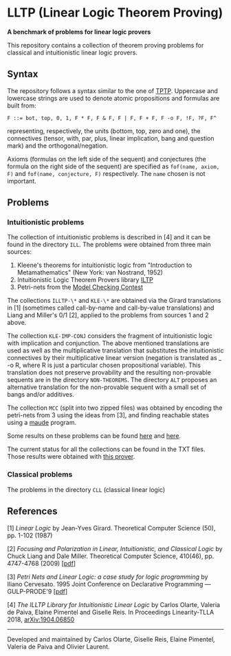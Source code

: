 # LLTP (Linear Logic Theorem Proving)


**A benchmark of problems for linear logic provers**



This repository contains a collection of theorem proving problems for classical and intuitionistic linear logic provers. 


## Syntax
The repository  follows a syntax similar to the one of [TPTP](http://tptp.org/).  Uppercase and lowercase strings are used to denote atomic propositions and formulas are built from:

```
F ::= bot, top, 0, 1, F * F, F & F, F | F, F + F, F -o F, !F, ?F, F^
```
representing, respectively, the units (bottom, top, zero and one), the connectives (tensor, with, par, plus, linear implication, bang and question mark) and the orthogonal/negation.

Axioms (formulas on the left side of the sequent) and conjectures (the formula on the right side of the sequent) are
specified as ``fof(name, axiom, F)`` and ``fof(name, conjecture, F)`` respectively. The ``name`` chosen is not important.



## Problems
### Intuitionistic problems
The collection of intuitionistic problems is described in [4] and it can be found in the directory  ``ILL``. The problems  were obtained from three main sources:

1. Kleene's theorems for intuitionistic logic from "Introduction to Metamathematics" (New York: van Nostrand, 1952)
2. Intuitionistic Logic Theorem Provers library [ILTP](http://iltp.de/)
3. Petri-nets from the [Model Checking Contest](https://pnrepository.lip6.fr/mcc/)

The collections ``ILLTP-\*`` and ``KLE-\*`` are obtained via the Girard translations in [1] (sometimes called call-by-name and call-by-value translations) and Liang and Miller's 0/1 [2], applied to the problems from sources 1 and 2 above. 

The collection  ``KLE-IMP-CONJ`` considers the fragment of intuitionistic logic with implication and conjunction. The above mentioned translations are used as well as the multiplicative 
translation that substitutes the intuitionistic connectives by their multiplicative linear version (negation is translated as _ -o R, where R is just a particular chosen propositional variable). This translation does not preserve provability and the resulting non-provable sequents are in the directory ``NON-THEOREMS``. The directory ``ALT`` proposes an alternative translation for the non-provable sequent with a small set of bangs and/or additives.


The collection ``MCC`` (split into two zipped files)
was obtained by encoding the petri-nets from 3 using the ideas from [3], and finding reachable states 
using a [maude](http://maude.cs.uiuc.edu/) program.

Some results on these problems can be found [here](https://github.com/carlosolarte/Linear-Logic-Prover-in-Maude) and [here](https://github.com/wujuihsuan2016/LL_prover). 

The current status for all the collections can be found in the TXT files. Those results were obtained with [this prover](https://github.com/carlosolarte/Linear-Logic-Prover-in-Maude).

### Classical problems
The problems in the directory  ``CLL`` (classical linear logic)

## References
[1] _Linear Logic_ by Jean-Yves Girard. Theoretical Computer Science (50), pp. 1-102 (1987)

[2] _Focusing and Polarization in Linear, Intuitionistic, and Classical Logic_ by Chuck Liang and Dale Miller. Theoretical Computer Science, 410(46), pp. 4747-4768 (2009) [[pdf](http://www.lix.polytechnique.fr/Labo/Dale.Miller/papers/tcs09fixed.pdf)]

[3] _Petri Nets and Linear Logic: a case study for logic programming_ by Iliano Cervesato. 
1995 Joint Conference on Declarative Programming — GULP-PRODE'9 [[pdf](https://web2.qatar.cmu.edu/iliano/papers/gulp95.pdf)]

[4] _The ILLTP Library for Intuitionistic Linear Logic_ by Carlos Olarte, Valeria de Paiva, Elaine Pimentel and Giselle Reis. In Proceedings Linearity-TLLA 2018, [arXiv:1904.06850](https://arxiv.org/abs/1904.06850)

---

Developed and maintained by Carlos Olarte, Giselle Reis, Elaine Pimentel,  Valeria de Paiva and Olivier Laurent. 
